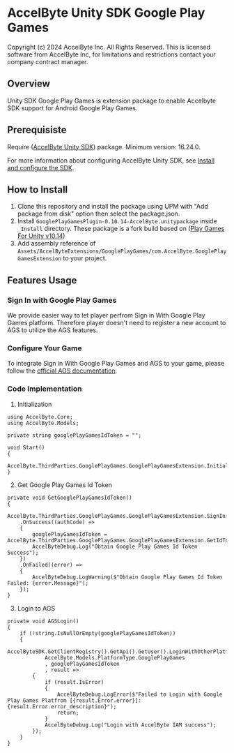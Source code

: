 # AccelByte Unity SDK Google Play Games #

Copyright (c) 2024 AccelByte Inc. All Rights Reserved.
This is licensed software from AccelByte Inc, for limitations
and restrictions contact your company contract manager.

## Overview
Unity SDK Google Play Games is extension package to enable Accelbyte SDK support for Android Google Play Games.

## Prerequisiste ##
Require ([AccelByte Unity SDK](https://github.com/AccelByte/accelbyte-unity-sdk)) package. Minimum version: 16.24.0.

For more information about configuring AccelByte Unity SDK, see [Install and configure the SDK](https://docs.accelbyte.io/gaming-services/getting-started/setup-game-sdk/unity-sdk/#install-and-configure).

## How to Install ##
1. Clone this repository and install the package using UPM with "Add package from disk" option then select the package.json.
2. Install `GooglePlayGamesPlugin-0.10.14-AccelByte.unitypackage` inside `_Install` directory. These package is a fork build based on ([Play Games For Unity v10.14](https://github.com/playgameservices/play-games-plugin-for-unity/blob/v10.14))
3. Add assembly reference of `Assets/AccelByteExtensions/GooglePlayGames/com.AccelByte.GooglePlayGamesExtension` to your project.

## Features Usage ##

### Sign In with Google Play Games ###

We provide easier way to let player perfrom Sign in With Google Play Games platform. Therefore player doesn't need to register a new account to AGS to utilize the AGS features.

### Configure Your Game ###

To integrate Sign in With Google Play Games and AGS to your game, please follow the [official AGS documentation](https://docs.accelbyte.io/gaming-services/services/access/authentication/google-play-identity/#setup-googleplaygames-android-configuration).

### Code Implementation ###

1. Initialization
```
using AccelByte.Core;
using AccelByte.Models;

private string googlePlayGamesIdToken = "";

void Start()
{
    AccelByte.ThirdParties.GooglePlayGames.GooglePlayGamesExtension.Initialize();
}
```

2. Get Google Play Games Id Token
```
private void GetGooglePlayGamesIdToken()
{
    AccelByte.ThirdParties.GooglePlayGames.GooglePlayGamesExtension.SignIn()
    .OnSuccess((authCode) =>
    {
        googlePlayGamesIdToken = AccelByte.ThirdParties.GooglePlayGames.GooglePlayGamesExtension.GetIdToken();
        AccelByteDebug.Log("Obtain Google Play Games Id Token Success");
    })
    .OnFailed((error) =>
    {
        AccelByteDebug.LogWarning($"Obtain Google Play Games Id Token Failed: {error.Message}");
    });
}
```

3. Login to AGS
```
private void AGSLogin()
{
    if (!string.IsNullOrEmpty(googlePlayGamesIdToken))
    {
        AccelByteSDK.GetClientRegistry().GetApi().GetUser().LoginWithOtherPlatformV4(
            AccelByte.Models.PlatformType.GooglePlayGames
            , googlePlayGamesIdToken
            , result =>
        {
            if (result.IsError)
            {
                AccelByteDebug.LogError($"Failed to Login with Google Play Games Platfrom [{result.Error.error}]: {result.Error.error_description}");
                return;
            }
            AccelByteDebug.Log("Login with AccelByte IAM success");
        });
    }
}
```